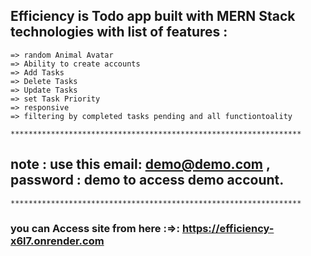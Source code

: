 ## Efficiency is Todo app built with MERN Stack technologies with list of features :

    => random Animal Avatar
    => Ability to create accounts
    => Add Tasks
    => Delete Tasks
    => Update Tasks
    => set Task Priority
    => responsive
    => filtering by completed tasks pending and all functiontoality
    
    *****************************************************************
## note : use this email: demo@demo.com , password : demo to access demo account. 
    *****************************************************************
### you can Access site from here :=>: https://efficiency-x6l7.onrender.com
